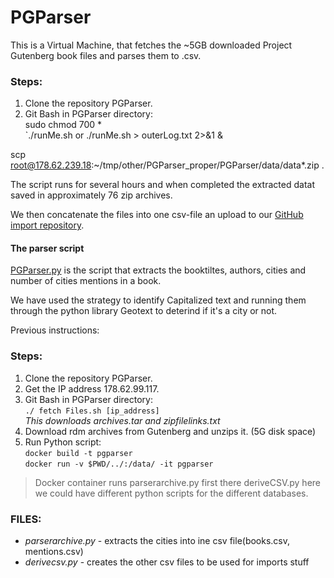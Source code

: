 # PGParser
This is a Virtual Machine, that fetches the ~5GB downloaded Project Gutenberg book files and parses them to .csv.


### Steps:
1. Clone the repository PGParser.
2. Git Bash in PGParser directory: <br>
 sudo chmod 700 *<br>
`./runMe.sh  or ./runMe.sh > outerLog.txt 2>&1 & <br>

scp root@178.62.239.18:~/tmp/other/PGParser_proper/PGParser/data/data*.zip .

The script runs for several hours and when completed the extracted datat saved in approximately 76 zip archives.

We then concatenate the files into one csv-file an upload to our [GitHub import repository](https://github.com/DatabaseGroup9/dataimport/tree/master/data).

#### The parser script

[PGParser.py](https://github.com/DatabaseGroup9/PGParser/blob/master/PGParser.py) is the script that extracts the booktiltes, authors, cities and number of cities mentions in a book.

We have used the strategy to identify Capitalized text and running them through the python library Geotext to deterind if it's a city or not.



Previous instructions:
### Steps:
1. Clone the repository PGParser.
2. Get the IP address 178.62.99.117.
3. Git Bash in PGParser directory: <br>
`./ fetch Files.sh [ip_address]` <br>
_This downloads archives.tar and zipfilelinks.txt_
4. Download rdm archives from Gutenberg and unzips it. (5G disk space)
5. Run Python script: <br>
`docker build -t pgparser` <br>
`docker run -v $PWD/../:/data/ -it pgparser`

> Docker container runs parserarchive.py first there deriveCSV.py here we could have different python scripts for the different databases. 

### FILES:
- _parserarchive.py_ - extracts the cities into ine csv file(books.csv, mentions.csv)
- _derivecsv.py_ - creates the other csv files to  be used for imports stuff
